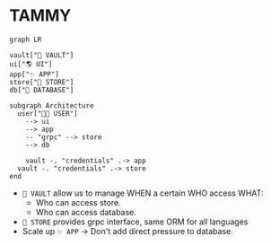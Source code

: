 TAMMY
====

```mermaid
graph LR

vault["🔐 VAULT"]
ui["🌎 UI"]
app["✨ APP"] 
store["🏪 STORE"] 
db["📁 DATABASE"]

subgraph Architecture
  user["🧑‍🎓 USER"] 
    --> ui
    --> app
    -- "grpc" --> store
    --> db

	vault -. "credentials" .-> app
  vault -. "credentials" .-> store
end
```

- `🔐 VAULT` allow us to manage WHEN a certain WHO access WHAT:
	- Who can access store.
	- Who can access database.
- `🏪 STORE` provides grpc interface, same ORM for all languages
- Scale up `✨ APP` -> Don't add direct pressure to database.
